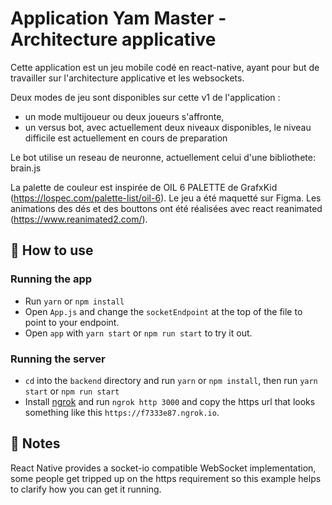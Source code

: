 # Application Yam Master - Architecture applicative

Cette application est un jeu mobile codé en react-native, ayant pour but de travailler sur l'architecture applicative et les websockets.

Deux modes de jeu sont disponibles sur cette v1 de l'application :
- un mode multijoueur ou deux joueurs s'affronte,
- un versus bot, avec actuellement deux niveaux disponibles, le niveau difficile est actuellement en cours de preparation

Le bot utilise un reseau de neuronne, actuellement celui d'une bibliothete: brain.js

La palette de couleur est inspirée de OIL 6 PALETTE de GrafxKid (https://lospec.com/palette-list/oil-6). Le jeu a été maquetté sur Figma. Les animations des dés et des bouttons ont été réalisées avec react reanimated (https://www.reanimated2.com/).

## 🚀 How to use

### Running the app

- Run `yarn` or `npm install`
- Open `App.js` and change the `socketEndpoint` at the top of the file to point to your endpoint.
- Open `app` with `yarn start` or `npm run start` to try it out.

### Running the server

- `cd` into the `backend` directory and run `yarn` or `npm install`, then run `yarn start` or `npm run start`
- Install [ngrok](https://ngrok.com/download) and run `ngrok http 3000` and copy the https url that looks something like this `https://f7333e87.ngrok.io`.

## 📝 Notes

React Native provides a socket-io compatible WebSocket implementation, some people get tripped up on the https requirement so this example helps to clarify how you can get it running.
